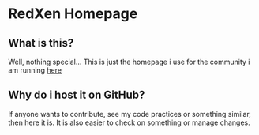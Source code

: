 # RedXen Homepage

## What is this?

Well, nothing special...
This is just the homepage i use for the community i am running [here](https://redxen.eu)

## Why do i host it on GitHub?

If anyone wants to contribute, see my code practices or something similar, then here it is.
It is also easier to check on something or manage changes.
